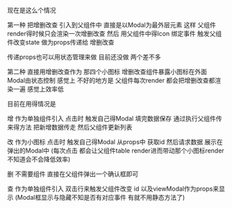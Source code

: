 现在是这么个情况

第一种
把增删改查 引入到父组件中 直接是以Modal为最外层元素 这样 父组件render得时候只会渲染一次增删改查
然后 用父组件中得Icon 绑定事件 触发父组件改变state 做为props传递给 增删改查 

传递props也可以用状态管理来做 目前还没做 两个差不多

第二种 
直接用增删改查作为 那四个小图标 增删改查组件暴露小图标在外面 Modal由状态控制 
感觉上 不好的地方是 父组件每次render 都会把增删改查都渲染一遍 感觉上效率低

目前在用得情况是

增 作为单独组件引入 点击时 触发自己得Modal 填完数据保存 
   通过执行父组件传来得方法 把新增数据传走 然后父组件更新列表

改 作为小图标 点击时 触发自己得Modal 从props中 获取id 然后请求数据 展示在弹出的Modal中 
   (每次点击 都会让父组件table render进而带动那个小图标render 不知道会不会降低效率)

删 不需要组件 直接在父组件弹出一个确认框即可

查 作为单独组件引入 双击行来触发父组件改变 id 以及viewModal作为props来显示 (Modal框显示与隐藏不知是否有对应事件 有就不用静态方法了)

